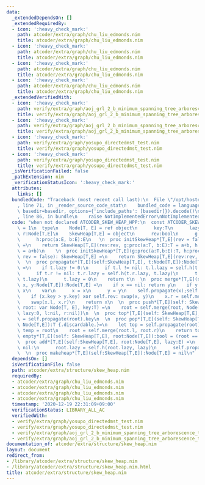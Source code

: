 ```yaml
---
data:
  _extendedDependsOn: []
  _extendedRequiredBy:
  - icon: ':heavy_check_mark:'
    path: atcoder/extra/graph/chu_liu_edmonds.nim
    title: atcoder/extra/graph/chu_liu_edmonds.nim
  - icon: ':heavy_check_mark:'
    path: atcoder/extra/graph/chu_liu_edmonds.nim
    title: atcoder/extra/graph/chu_liu_edmonds.nim
  - icon: ':heavy_check_mark:'
    path: atcoder/extra/graph/chu_liu_edmonds.nim
    title: atcoder/extra/graph/chu_liu_edmonds.nim
  - icon: ':heavy_check_mark:'
    path: atcoder/extra/graph/chu_liu_edmonds.nim
    title: atcoder/extra/graph/chu_liu_edmonds.nim
  _extendedVerifiedWith:
  - icon: ':heavy_check_mark:'
    path: verify/extra/graph/aoj_grl_2_b_minimum_spanning_tree_arborescence_test.nim
    title: verify/extra/graph/aoj_grl_2_b_minimum_spanning_tree_arborescence_test.nim
  - icon: ':heavy_check_mark:'
    path: verify/extra/graph/aoj_grl_2_b_minimum_spanning_tree_arborescence_test.nim
    title: verify/extra/graph/aoj_grl_2_b_minimum_spanning_tree_arborescence_test.nim
  - icon: ':heavy_check_mark:'
    path: verify/extra/graph/yosupo_directedmst_test.nim
    title: verify/extra/graph/yosupo_directedmst_test.nim
  - icon: ':heavy_check_mark:'
    path: verify/extra/graph/yosupo_directedmst_test.nim
    title: verify/extra/graph/yosupo_directedmst_test.nim
  _isVerificationFailed: false
  _pathExtension: nim
  _verificationStatusIcon: ':heavy_check_mark:'
  attributes:
    links: []
  bundledCode: "Traceback (most recent call last):\n  File \"/opt/hostedtoolcache/Python/3.10.4/x64/lib/python3.10/site-packages/onlinejudge_verify/documentation/build.py\"\
    , line 71, in _render_source_code_stat\n    bundled_code = language.bundle(stat.path,\
    \ basedir=basedir, options={'include_paths': [basedir]}).decode()\n  File \"/opt/hostedtoolcache/Python/3.10.4/x64/lib/python3.10/site-packages/onlinejudge_verify/languages/nim.py\"\
    , line 86, in bundle\n    raise NotImplementedError\nNotImplementedError\n"
  code: "when not declared ATCODER_SKEW_HEAP_HPP:\n  const ATCODER_SKEW_HEAP_HPP*\
    \ = 1\n  type\n    Node[T, E] = ref object\n      key:T\n      lazy:E\n      l,\
    \ r:Node[T,E]\n    SkewHeap[T,E] = object\n      rev:bool\n      g:proc(a:T, b:E):T\n\
    \      h:proc(a:E, b:E):E\n   \n  proc initSkewHeap*[T,E](rev = false):SkewHeap[T,E]\
    \ =\n    return SkewHeap[T,E](rev:rev, g:proc(a:T, b:E):T = a+b, h:proc(a:E,b:E):E\
    \ = a+b)\n    \n  proc initSkewHeap*[T,E](g:proc(a:T,b:E):T, h:proc(a, b:E):E,\
    \ rev = false): SkewHeap[T,E] =\n    return SkewHeap[T,E](rev:rev, g:g, h:h)\n\
    \  \n  proc propagate*[T,E](self:SkewHeap[T,E], t:Node[T,E]):Node[T,E] {.discardable.}\
    \ =\n    if t.lazy != 0:\n      if t.l != nil: t.l.lazy = self.h(t.l.lazy, t.lazy)\n\
    \      if t.r != nil: t.r.lazy = self.h(t.r.lazy, t.lazy)\n      t.key = self.g(t.key,\
    \ t.lazy)\n      t.lazy = 0\n    return t\n  \n  proc merge*[T,E](self:SkewHeap[T,E],\
    \ x, y:Node[T,E]):Node[T,E] =\n    if x == nil: return y\n    if y == nil: return\
    \ x\n    var\n      x = x\n      y = y\n    self.propagate(x);self.propagate(y)\n\
    \    if (x.key > y.key) xor self.rev: swap(x, y)\n    x.r = self.merge(y, x.r)\n\
    \    swap(x.l, x.r)\n    return x\n  \n  proc push*[T,E](self: SkewHeap[T,E],\
    \ root: var Node[T, E], key:T) =\n    root = self.merge(root, Node[T,E](key:key,\
    \ lazy:0, l:nil, r:nil))\n  \n  proc top*[T,E](self: SkewHeap[T,E], root:Node[T,E]):T\
    \ = self.propagate(root).key\n  \n  proc pop*[T,E](self: SkewHeap[T,E], root:var\
    \ Node[T,E]):T {.discardable.}=\n    let top = self.propagate(root).key\n    var\
    \ temp = root\n    root = self.merge(root.l, root.r)\n    return top\n  \n  proc\
    \ empty*[T,E](self: SkewHeap[T,E], root:Node[T,E]):bool = (root == nil)\n  \n\
    \  proc add*[T,E](self:SkewHeap[T,E], root:Node[T,E], lazy:E) =\n    if root !=\
    \ nil:\n      root.lazy = self.h(root.lazy, lazy)\n      self.propagate(root)\n\
    \  \n  proc makeheap*[T,E](self:SkewHeap[T,E]):Node[T,E] = nil\n"
  dependsOn: []
  isVerificationFile: false
  path: atcoder/extra/structure/skew_heap.nim
  requiredBy:
  - atcoder/extra/graph/chu_liu_edmonds.nim
  - atcoder/extra/graph/chu_liu_edmonds.nim
  - atcoder/extra/graph/chu_liu_edmonds.nim
  - atcoder/extra/graph/chu_liu_edmonds.nim
  timestamp: '2020-12-19 22:31:09+09:00'
  verificationStatus: LIBRARY_ALL_AC
  verifiedWith:
  - verify/extra/graph/yosupo_directedmst_test.nim
  - verify/extra/graph/yosupo_directedmst_test.nim
  - verify/extra/graph/aoj_grl_2_b_minimum_spanning_tree_arborescence_test.nim
  - verify/extra/graph/aoj_grl_2_b_minimum_spanning_tree_arborescence_test.nim
documentation_of: atcoder/extra/structure/skew_heap.nim
layout: document
redirect_from:
- /library/atcoder/extra/structure/skew_heap.nim
- /library/atcoder/extra/structure/skew_heap.nim.html
title: atcoder/extra/structure/skew_heap.nim
---
```

